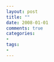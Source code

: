 ```yaml
---
layout: post
title: ""
date: 2008-01-01
comments: true
categories: 
- 
tags:
- 
---
```




![]()


 
